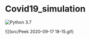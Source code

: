 # Covid19_simulation

![Python 3.7](https://img.shields.io/badge/Python-3.7-brightgreen.svg) 

![](src/Peek 2020-09-17 18-15.gif)
